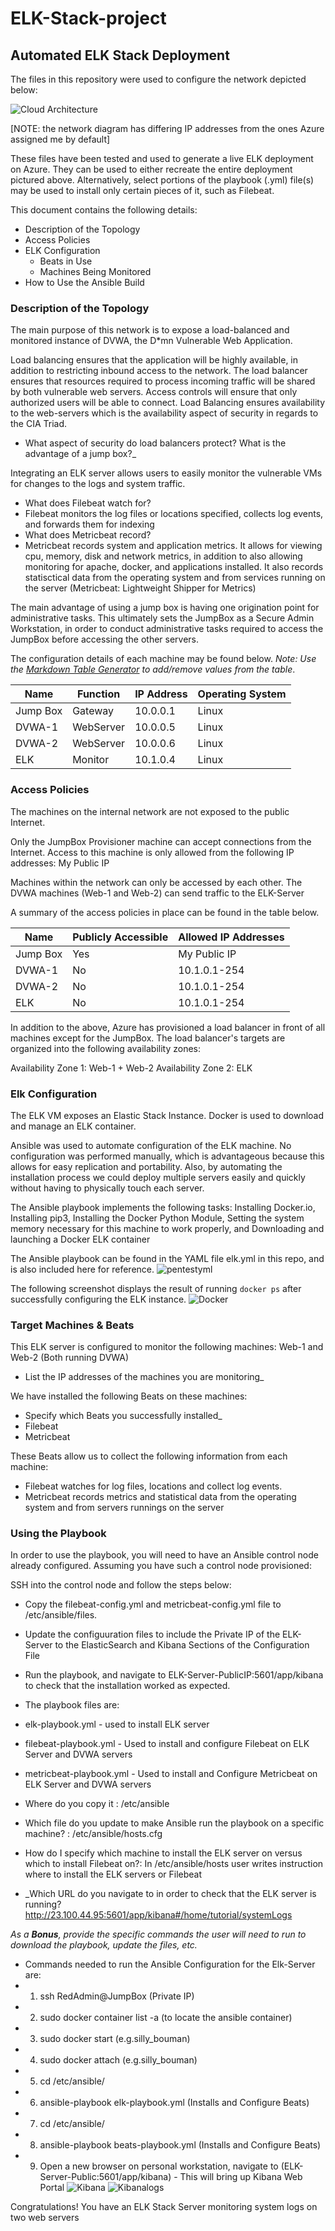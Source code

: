 # ELK-Stack-project
## Automated ELK Stack Deployment

The files in this repository were used to configure the network depicted below: 

![Cloud Architecture](https://github.com/japkaur17/ELK-Stack-project/blob/main/images/ELK%20NW.PNG) 

[NOTE: the network diagram has differing IP addresses from the ones Azure assigned me by default]

These files have been tested and used to generate a live ELK deployment on Azure. They can be used to either recreate the entire deployment pictured above. Alternatively, select portions of the playbook (.yml) file(s) may be used to install only certain pieces of it, such as Filebeat.


This document contains the following details:
- Description of the Topology
- Access Policies
- ELK Configuration
  - Beats in Use
  - Machines Being Monitored
- How to Use the Ansible Build


### Description of the Topology

The main purpose of this network is to expose a load-balanced and monitored instance of DVWA, the D*mn Vulnerable Web Application.

Load balancing ensures that the application will be highly available, in addition to restricting inbound access to the network. The load balancer ensures that resources required to process incoming traffic will be shared by both vulnerable web servers. Access controls will ensure that only authorized users will be able to connect. Load Balancing ensures availability to the web-servers which is the availability aspect of security in regards to the CIA Triad.



- What aspect of security do load balancers protect? What is the advantage of a jump box?_

Integrating an ELK server allows users to easily monitor the vulnerable VMs for changes to the logs and system traffic.
- What does Filebeat watch for?
- Filebeat monitors the log files or locations specified, collects log events, and forwards them for indexing
- What does Metricbeat record?
- Metricbeat records system and application metrics. It allows for viewing cpu, memory, disk and network metrics, in addition to also allowing monitoring for apache, docker, and applications installed. It also records statisctical data from the operating system and from services running on the server (Metricbeat: Lightweight Shipper for Metrics)

The main advantage of using a jump box is having one origination point for administrative tasks. This ultimately sets the JumpBox as a Secure Admin Workstation, in order to conduct administrative tasks required to access the JumpBox before accessing the other servers.

The configuration details of each machine may be found below.
_Note: Use the [Markdown Table Generator](http://www.tablesgenerator.com/markdown_tables) to add/remove values from the table_.

| Name     | Function | IP Address | Operating System |
|----------|----------|------------|------------------|
| Jump Box | Gateway  | 10.0.0.1   | Linux            |
| DVWA-1   | WebServer| 10.0.0.5   | Linux            |
| DVWA-2   | WebServer| 10.0.0.6   | Linux            |
| ELK      | Monitor  | 10.1.0.4   | Linux            |

### Access Policies

The machines on the internal network are not exposed to the public Internet. 

Only the JumpBox Provisioner machine can accept connections from the Internet. Access to this machine is only allowed from the following IP addresses: My Public IP



Machines within the network can only be accessed by each other. The DVWA machines (Web-1 and Web-2) can send traffic to the ELK-Server


A summary of the access policies in place can be found in the table below.

| Name     | Publicly Accessible | Allowed IP Addresses |
|----------|---------------------|----------------------|
| Jump Box |    Yes              |    My Public IP      |
| DVWA-1   |    No               |    10.1.0.1-254      |
| DVWA-2   |    No               |    10.1.0.1-254      |
| ELK      |    No               |    10.1.0.1-254      |

In addition to the above, Azure has provisioned a load balancer in front of all machines except for the JumpBox. The load balancer's targets are organized into the following availability zones: 

Availability Zone 1: Web-1 + Web-2  Availability Zone 2: ELK 

### Elk Configuration

The ELK VM exposes an Elastic Stack Instance. Docker is used to download and manage an ELK container.

Ansible was used to automate configuration of the ELK machine. No configuration was performed manually, which is advantageous because this allows for easy replication and portability. 
Also, by automating the installation process we could deploy multiple servers easily and quickly without having to physically touch each server.

The Ansible playbook implements the following tasks: 
Installing Docker.io, Installing pip3, Installing the Docker Python Module, Setting the system memory necessary for this machine to work properly, and Downloading and launching a Docker ELK container

The Ansible playbook can be found in the YAML file elk.yml in this repo, and is also included here for reference.
![pentestyml](https://github.com/japkaur17/ELK-Stack-project/blob/main/images/pentest%20yml.PNG)


The following screenshot displays the result of running `docker ps` after successfully configuring the ELK instance.
![Docker](https://github.com/japkaur17/ELK-Stack-project/blob/main/images/server.PNG) 

### Target Machines & Beats
This ELK server is configured to monitor the following machines: Web-1 and Web-2 (Both running DVWA)
- List the IP addresses of the machines you are monitoring_

We have installed the following Beats on these machines:
- Specify which Beats you successfully installed_
- Filebeat
- Metricbeat

These Beats allow us to collect the following information from each machine:
- Filebeat watches for log files, locations and collect log events.
- Metricbeat records metrics and statistical data from the operating system and from servers runnings on the server

### Using the Playbook
In order to use the playbook, you will need to have an Ansible control node already configured. Assuming you have such a control node provisioned: 

SSH into the control node and follow the steps below:
- Copy the filebeat-config.yml and metricbeat-config.yml file to /etc/ansible/files.
- Update the configuuration files to include the Private IP of the ELK-Server to the ElasticSearch and Kibana Sections of the Configuration File
- Run the playbook, and navigate to ELK-Server-PublicIP:5601/app/kibana to check that the installation worked as expected.


- The playbook files are: 
 - elk-playbook.yml - used to install ELK server
  - filebeat-playbook.yml - Used to install and configure Filebeat on ELK Server and DVWA servers
  - metricbeat-playbook.yml - Used to install and Configure Metricbeat on ELK Server and DVWA servers 

- Where do you copy it :  /etc/ansible 
- Which file do you update to make Ansible run the playbook on a specific machine? :  /etc/ansible/hosts.cfg
- How do I specify which machine to install the ELK server on versus which to install Filebeat on?:  In /etc/ansible/hosts user writes instruction where to install the ELK servers or Filebeat
- _Which URL do you navigate to in order to check that the ELK server is running?
http://23.100.44.95:5601/app/kibana#/home/tutorial/systemLogs

_As a **Bonus**, provide the specific commands the user will need to run to download the playbook, update the files, etc._
- Commands needed to run the Ansible Configuration for the Elk-Server are:
- 1. ssh RedAdmin@JumpBox (Private IP)
- 2. sudo docker container list -a  (to locate the ansible container)
- 3. sudo docker start (e.g.silly_bouman)
- 4. sudo docker attach (e.g.silly_bouman)
- 5. cd /etc/ansible/
- 6. ansible-playbook elk-playbook.yml (Installs and Configure Beats)
- 7. cd /etc/ansible/
- 8. ansible-playbook beats-playbook.yml (Installs and Configure Beats)
- 9. Open a new browser on personal workstation, navigate to (ELK-Server-Public:5601/app/kibana) - This will bring up Kibana Web Portal 
![Kibana](https://github.com/japkaur17/ELK-Stack-project/blob/main/images/kibana.PNG) 
![Kibanalogs](https://github.com/japkaur17/ELK-Stack-project/blob/main/images/logs.PNG)


Congratulations! You have an ELK Stack Server monitoring system logs on two web servers

 

 
